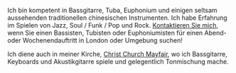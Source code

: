 Ich bin kompetent in Bassgitarre, Tuba, Euphonium und einigen seltsam aussehenden traditionellen chinesischen Instrumenten. Ich habe Erfahrung im Spielen von Jazz, Soul / Funk / Pop und Rock. [Kontaktieren Sie mich](/contact), wenn Sie einen Bassisten, Tubisten oder Euphoniumisten für einen Abend- oder Wochenendauftritt in London oder Umgebung suchen!

Ich diene auch in meiner Kirche, [Christ Church Mayfair](https://christchurchmayfair.org/), wo ich Bassgitarre, Keyboards und Akustikgitarre spiele und gelegentlich Tonmischung mache.
